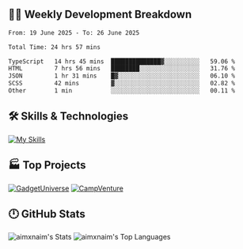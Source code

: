 

## 🧑‍💻 Weekly Development Breakdown

<!--START_SECTION:waka-->

```txt
From: 19 June 2025 - To: 26 June 2025

Total Time: 24 hrs 57 mins

TypeScript   14 hrs 45 mins  ██████████████▓░░░░░░░░░░   59.06 %
HTML         7 hrs 56 mins   ████████░░░░░░░░░░░░░░░░░   31.76 %
JSON         1 hr 31 mins    █▓░░░░░░░░░░░░░░░░░░░░░░░   06.10 %
SCSS         42 mins         ▓░░░░░░░░░░░░░░░░░░░░░░░░   02.82 %
Other        1 min           ░░░░░░░░░░░░░░░░░░░░░░░░░   00.11 %
```

<!--END_SECTION:waka-->

## 🛠️ Skills & Technologies

[![My Skills](https://skillicons.dev/icons?i=angular,react,docker,mongodb,nodejs,express,github,bootstrap,prisma,postman,postgres&perline=8)](https://skillicons.dev)

## 🏭 Top Projects

[![GadgetUniverse](https://github-readme-stats.vercel.app/api/pin/?username=aimxnaim&repo=GadgetUniverse&theme=dark)](https://github.com/aimxnaim/GadgetUniverse)
[![CampVenture](https://github-readme-stats.vercel.app/api/pin/?username=aimxnaim&repo=CampVenture&theme=dark)](https://github.com/aimxnaim/CampVenture)

## 🕛 GitHub Stats

![aimxnaim's Stats](https://github-readme-stats.vercel.app/api?username=aimxnaim&theme=tokyonight&show_icons=true&hide_border=true&count_private=true)
![aimxnaim's Top Languages](https://github-readme-stats.vercel.app/api/top-langs/?username=aimxnaim&theme=tokyonight&show_icons=true&hide_border=true&layout=compact)




